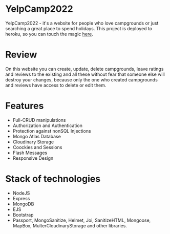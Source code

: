 # YelpCamp2022
YelpCamp2022 - it's a website for people who love campgrounds or just searching a great place to spend holidays.
This project is deployed to heroku, so you can touch the magic [here][herokuLink].

# Review
On this website you can create, update, delete campgrounds, leave ratings and reviews to the existing and all these without fear that someone else will destroy your changes, because only the one who created campgrounds and reviews have access to delete or edit them.

# Features
* Full-CRUD manipulations
* Authorization and Authentication
* Protection against nonSQL Injections
* Mongo Atlas Database
* Cloudinary Storage
* Coockies and Sessions
* Flash Messages
* Responsive Design

# Stack of technologies
* NodeJS
* Express
* MongoDB
* EJS
* Bootstrap
* Passport, MongoSanitize, Helmet, Joi, SanitizeHTML, Mongoose, MapBox, MulterCloudinaryStorage and other libraries.



[herokuLink]:https://yelp-cmp.herokuapp.com/
